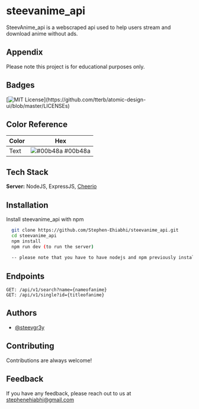 

# steevanime_api

SteevAnime_api is a webscraped api used to help users stream and download anime without ads.




## Appendix

Please note this project is for educational purposes only.


## Badges

[![MIT License](https://img.shields.io/apm/l/atomic-design-ui.svg?)](https://github.com/tterb/atomic-design-ui/blob/master/LICENSEs)

## Color Reference

| Color             | Hex                                                                |
| ----------------- | ------------------------------------------------------------------ |
| Text | ![#00b48a](https://via.placeholder.com/10/00b48a?text=+) #00b48a |


## Tech Stack

**Server:** NodeJS, ExpressJS, [Cheerio](https://www.npmjs.com/package/cheerio)


## Installation

Install steevanime_api with npm

```bash
  git clone https://github.com/Stephen-Ehiabhi/steevanime_api.git
  cd steevanime_api
  npm install
  npm run dev (to run the server)
  
  -- please note that you have to have nodejs and npm previously installed to make the project run successfully 
```

## Endpoints

```
GET: /api/v1/search?name={nameofanime}
GET: /api/v1/single?id={titleofanime}

```
    
## Authors

- [@steevgr3y](https://www.github.com/stephenehiabhi)


## Contributing

Contributions are always welcome!



## Feedback

If you have any feedback, please reach out to us at stephenehiabhi@gmail.com

